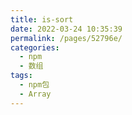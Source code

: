 ```yaml
---
title: is-sort
date: 2022-03-24 10:35:39
permalink: /pages/52796e/
categories:
  - npm
  - 数组
tags:
  - npm包
  - Array
---
```

